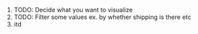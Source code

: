 1. TODO: Decide what you want to visualize
2. TODO: Filter some values ex. by whether shipping is there etc
3. itd

